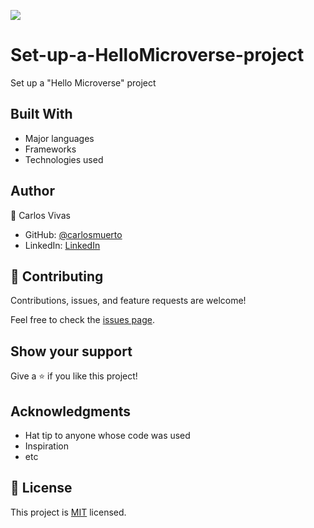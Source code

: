 
![](https://img.shields.io/badge/Microverse-blueviolet)
# Set-up-a-HelloMicroverse-project
 Set up a "Hello Microverse" project


## Built With

- Major languages
- Frameworks
- Technologies used


## Author

👤 Carlos Vivas

- GitHub: [@carlosmuerto](https://github.com/carlosmuerto)
- LinkedIn: [LinkedIn](https://www.linkedin.com/in/carlos-vivas-818ab831/)


## 🤝 Contributing

Contributions, issues, and feature requests are welcome!

Feel free to check the [issues page](../../issues/).

## Show your support

Give a ⭐️ if you like this project!


## Acknowledgments

- Hat tip to anyone whose code was used
- Inspiration
- etc

## 📝 License

This project is [MIT](./MIT.md) licensed.